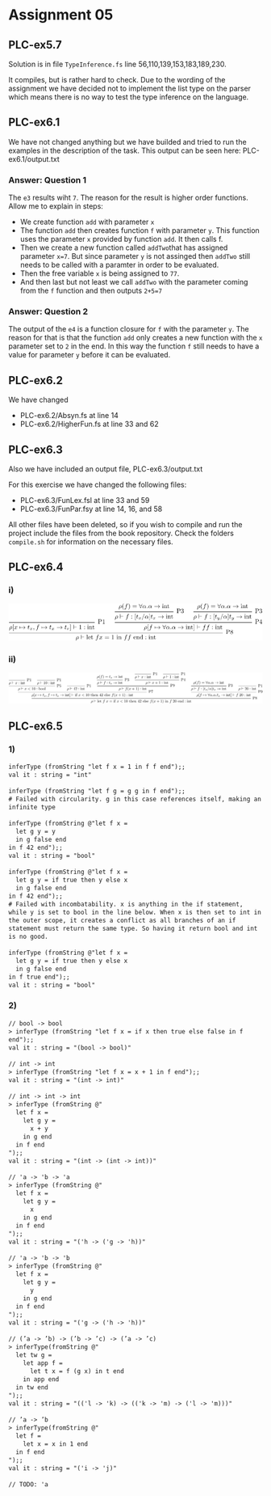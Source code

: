 # Assignment 05
## PLC-ex5.7
Solution is in file `TypeInference.fs` line 56,110,139,153,183,189,230.

It compiles, but is rather hard to check. Due to the wording of the assignment we have decided not to implement the list type on the parser which means there is no way to test the type inference on the language.


## PLC-ex6.1
We have not changed anything but we have builded and tried to run the examples in the description of the task. This output can be seen here: PLC-ex6.1/output.txt

### Answer: Question 1
The `e3` results wiht `7`. The reason for the result is higher order functions. Allow me to explain in steps:
- We create function `add` with parameter `x`
- The function `add` then creates function `f` with parameter `y`. This function uses the parameter `x` provided by function `add`. It then calls f.
- Then we create a new function called `addTwo`that has assigned parameter `x=7`. But since parameter `y` is not assinged then `addTwo` still needs to be called with a paramter in order to be evaluated.
- Then the free variable `x` is being assigned to `77`.
- And then last but not least we call `addTwo` with the parameter coming from the `f` function and then outputs `2+5=7`

### Answer: Question 2
The output of the `e4` is a function closure for `f` with the parameter `y`. The reason for that is that the function `add` only creates a new function with the `x` parameter set to `2` in the end. In this way the function `f` still needs to have a value for parameter `y` before it can be evaluated.


## PLC-ex6.2
We have changed 
- PLC-ex6.2/Absyn.fs at line 14
- PLC-ex6.2/HigherFun.fs at line 33 and 62


## PLC-ex6.3
Also we have included an output file, PLC-ex6.3/output.txt

For this exercise we have changed the following files:
- PLC-ex6.3/FunLex.fsl at line 33 and 59
- PLC-ex6.3/FunPar.fsy at line 14, 16, and 58 

All other files have been deleted, so if you wish to compile and run the project include the files from the book repository. Check the folders `compile.sh` for information on the necessary files.


## PLC-ex6.4
### i)
![](./PLC-ex6.4/first.png)

### ii)
![](./PLC-ex6.4/second.png)


## PLC-ex6.5
### 1)
```
inferType (fromString "let f x = 1 in f f end");;
val it : string = "int"

inferType (fromString "let f g = g g in f end");;
# Failed with circularity. g in this case references itself, making an infinite type

inferType (fromString @"let f x =
  let g y = y
  in g false end
in f 42 end");;
val it : string = "bool"

inferType (fromString @"let f x =
  let g y = if true then y else x
  in g false end
in f 42 end");;
# Failed with incombatability. x is anything in the if statement, while y is set to bool in the line below. When x is then set to int in the outer scope, it creates a conflict as all branches of an if statement must return the same type. So having it return bool and int is no good.

inferType (fromString @"let f x =
  let g y = if true then y else x
  in g false end
in f true end");;
val it : string = "bool"
```

### 2)
```
// bool -> bool
> inferType (fromString "let f x = if x then true else false in f end");;
val it : string = "(bool -> bool)"

// int -> int
> inferType (fromString "let f x = x + 1 in f end");;
val it : string = "(int -> int)"

// int -> int -> int
> inferType (fromString @"
  let f x = 
    let g y =
      x + y
    in g end
  in f end
");;
val it : string = "(int -> (int -> int))"

// 'a -> 'b -> 'a
> inferType (fromString @"
  let f x = 
    let g y =
      x
    in g end
  in f end
");;
val it : string = "('h -> ('g -> 'h))"

// 'a -> 'b -> 'b
> inferType (fromString @"
  let f x = 
    let g y =
      y
    in g end
  in f end
");;
val it : string = "('g -> ('h -> 'h))"

// (’a -> ’b) -> (’b -> ’c) -> (’a -> ’c)
> inferType(fromString @"
  let tw g = 
    let app f =
      let t x = f (g x) in t end
    in app end 
  in tw end
");;
val it : string = "(('l -> 'k) -> (('k -> 'm) -> ('l -> 'm)))"

// ’a -> ’b 
> inferType(fromString @"
  let f =
    let x = x in 1 end
  in f end
");;
val it : string = "('i -> 'j)"

// TODO: 'a
```